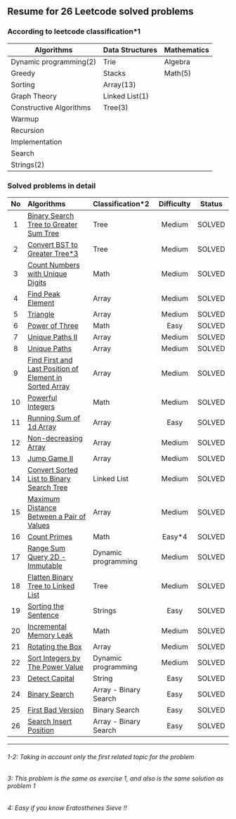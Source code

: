 
## Resume for 26 Leetcode solved problems

### According to leetcode classification*1

| Algorithms              | Data Structures | Mathematics |
|-------------------------|-----------------| ---         |
| Dynamic programming(2)  | Trie            | Algebra     |
| Greedy                  | Stacks          | Math(5)     |
| Sorting                 | Array(13)       |             |
| Graph Theory            | Linked List(1)  |             |
| Constructive Algorithms | Tree(3)         |             |
| Warmup                  |                 |             |
| Recursion               |                 |             |
| Implementation          |                 |             |
| Search                  |                 |             |
| Strings(2)              |                 |             |


### Solved problems in detail

| No  | Algorithms                    | Classification*2      | Difficulty | Status | 
|:---:| :---                          |:----------------------|:----------:| :---:  |
|  1  | [Binary Search Tree to Greater Sum Tree](https://leetcode.com/problems/binary-search-tree-to-greater-sum-tree/)| Tree                  |   Medium   | SOLVED |
|  2  | [Convert BST to Greater Tree*3](https://leetcode.com/problems/convert-bst-to-greater-tree/)| Tree                  |   Medium   | SOLVED |
|  3  | [Count Numbers with Unique Digits](https://leetcode.com/problems/count-numbers-with-unique-digits/)| Math                  |   Medium   | SOLVED |
|  4  | [Find Peak Element](https://leetcode.com/problems/find-peak-element/)| Array                 |   Medium   | SOLVED |
|  5  | [Triangle](https://leetcode.com/problems/triangle/)| Array                 |   Medium   | SOLVED |
|  6  | [Power of Three](https://leetcode.com/problems/power-of-three/)| Math                  |    Easy    | SOLVED |
|  7  | [Unique Paths II](https://leetcode.com/problems/unique-paths-ii/)| Array                 |   Medium   | SOLVED |
|  8  | [Unique Paths](https://leetcode.com/problems/unique-paths/)| Array                 |   Medium   | SOLVED |
|  9  | [Find First and Last Position of Element in Sorted Array](https://leetcode.com/problems/find-first-and-last-position-of-element-in-sorted-array/)| Array                 |   Medium   | SOLVED |
| 10  | [Powerful Integers](https://leetcode.com/problems/powerful-integers/)| Math                  |   Medium   | SOLVED |
| 11  | [Running Sum of 1d Array](https://leetcode.com/problems/running-sum-of-1d-array/)| Array                 |    Easy    | SOLVED |
| 12  | [Non-decreasing Array](https://leetcode.com/problems/non-decreasing-array/)| Array                 |   Medium   | SOLVED |
| 13  | [Jump Game II](https://leetcode.com/problems/jump-game-ii/)| Array                 |   Medium   | SOLVED |
| 14  | [Convert Sorted List to Binary Search Tree](https://leetcode.com/problems/convert-sorted-list-to-binary-search-tree/)| Linked List           |   Medium   | SOLVED |
| 15  | [Maximum Distance Between a Pair of Values](https://leetcode.com/problems/maximum-distance-between-a-pair-of-values/)| Array                 |   Medium   | SOLVED |
| 16  | [Count Primes](https://leetcode.com/problems/count-primes/)| Math                  |   Easy*4   | SOLVED |
| 17  | [Range Sum Query 2D - Immutable](https://leetcode.com/problems/range-sum-query-2d-immutable/)| Dynamic programming   |   Medium   | SOLVED |
| 18  | [Flatten Binary Tree to Linked List](https://leetcode.com/problems/flatten-binary-tree-to-linked-list/)| Tree                  |   Medium   | SOLVED |
| 19  | [Sorting the Sentence](https://leetcode.com/problems/sorting-the-sentence/)| Strings               |    Easy    | SOLVED |
| 20  | [Incremental Memory Leak](https://leetcode.com/problems/incremental-memory-leak/)| Math                  |   Medium   | SOLVED |
| 21  | [Rotating the Box](https://leetcode.com/problems/rotating-the-box/)| Array                 |   Medium   | SOLVED |
| 22  | [Sort Integers by The Power Value](https://leetcode.com/problems/sort-integers-by-the-power-value/)| Dynamic programming   |   Medium   | SOLVED |
| 23  | [Detect Capital](https://leetcode.com/problems/detect-capital/)| String                |     Easy      | SOLVED |
| 24  | [Binary Search](https://leetcode.com/problems/binary-search/)| Array - Binary Search |     Easy      | SOLVED |
| 25  | [First Bad Version](https://leetcode.com/problems/first-bad-version/)| Binary Search         |     Easy      | SOLVED |
| 26  | [Search Insert Position](https://leetcode.com/problems/search-insert-position/)| Array - Binary Search |     Easy      | SOLVED |

---
###### 1-2: Taking in account only the first related topic for the problem
###### 3: This problem is the same as exercise 1, and also is the same solution as problem 1
###### 4: Easy if you know Eratosthenes Sieve !!